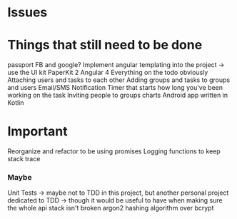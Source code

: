 # Issues



# Things that still need to be done

passport FB and google?
Implement angular templating into the project
    -> use the UI kit PaperKit 2 Angular 4
Everything on the todo obviously
Attaching users and tasks to each other
Adding groups and tasks to groups and users
Email/SMS Notification
Timer that starts how long you've been working on the task
Inviting people to groups
charts
Android app written in Kotlin

# Important 

Reorganize and refactor to be using promises
Logging functions to keep stack trace


### Maybe 

Unit Tests -> maybe not to TDD in this project, but another personal project dedicated to TDD 
    -> though it would be useful to have when making sure the whole api stack isn't broken 
argon2 hashing algorithm over bcrypt